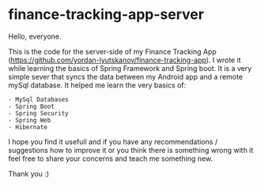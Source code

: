 # finance-tracking-app-server
Hello, everyone.

This is the code for the server-side of my Finance Tracking App (https://github.com/yordan-lyutskanov/finance-tracking-app).
I wrote it while learning the basics of Spring Framework and Spring boot. It is a very simple sever that syncs the data between my
Android app and a remote mySql database. It helped me learn the very basics of:

    - MySql Databases
    - Spring Boot
    - Spring Security
    - Spring Web
    - Hibernate
    
I hope you find it usefull and if you have any recommendations / suggestions how to improve it or you think there is something wrong 
with it feel free to share your concerns and teach me something new.

Thank you :)
